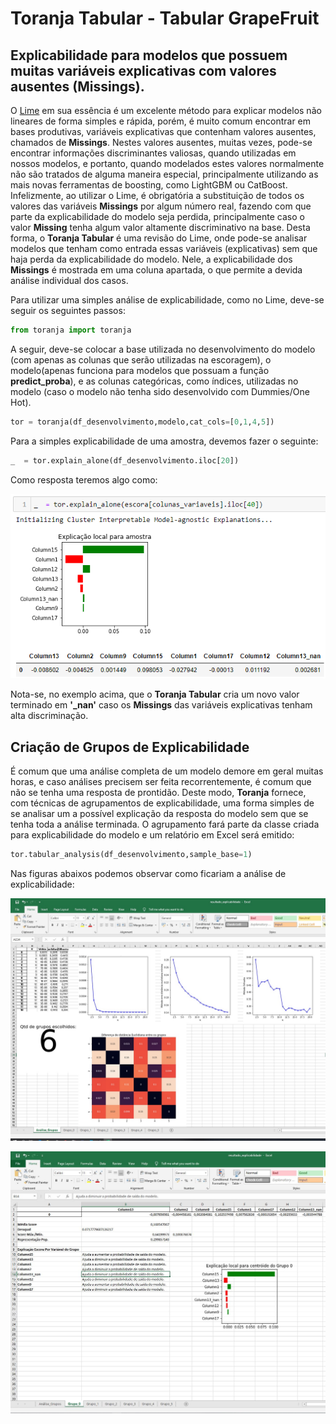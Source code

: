 # Toranja Tabular - Tabular GrapeFruit
## Explicabilidade para modelos que possuem muitas variáveis explicativas com valores ausentes (Missings).

O [Lime](https://github.com/marcotcr/lime) em sua essência é um excelente método para explicar modelos não lineares de forma simples e rápida, porém, é muito comum encontrar em bases produtivas, variáveis explicativas que contenham valores ausentes, chamados de **Missings**. Nestes valores ausentes, muitas vezes, pode-se encontrar informações discriminantes valiosas, quando utilizadas em nossos modelos, e portanto, quando modelados estes valores normalmente não são tratados de alguma maneira especial, principalmente utilizando as mais novas ferramentas de boosting, como LightGBM ou CatBoost.
Infelizmente, ao utilizar o Lime, é obrigatória a substituição de todos os valores das variáveis **Missings** por algum número real, fazendo com que parte da explicabilidade do modelo seja perdida, principalmente caso o valor **Missing** tenha algum valor altamente discriminativo na base. Desta forma, o **Toranja Tabular** é uma revisão do Lime, onde pode-se analisar modelos que tenham como entrada essas variáveis (explicativas) sem que haja perda da explicabilidade do modelo. Nele, a explicabilidade dos **Missings** é mostrada em uma coluna apartada, o que permite a devida análise individual dos casos.

Para utilizar uma simples análise de explicabilidade, como no Lime, deve-se seguir os seguintes passos:

```python
from toranja import toranja
```
A seguir, deve-se colocar a base utilizada no desenvolvimento do modelo (com apenas as colunas que serão utilizadas na escoragem), o modelo(apenas funciona para modelos que possuam a função **predict_proba**), e as colunas categóricas, como índices, utilizadas no modelo (caso o modelo não tenha sido desenvolvido com Dummies/One Hot).

```python
tor = toranja(df_desenvolvimento,modelo,cat_cols=[0,1,4,5])
```

Para a simples explicabilidade de uma amostra, devemos fazer o seguinte:

```python
_  = tor.explain_alone(df_desenvolvimento.iloc[20])
```
Como resposta teremos algo como:

![explicabilidade_simples](imagens/explicabilidade_simples.PNG)

Nota-se, no exemplo acima, que o **Toranja Tabular** cria um novo valor terminado em **'_nan'** caso os **Missings** das variáveis explicativas tenham alta discriminação.

## Criação de Grupos de Explicabilidade

É comum que uma análise completa de um modelo demore em geral muitas horas, e caso análises precisem ser feita recorrentemente, é comum que não se tenha uma resposta de prontidão. Deste modo, **Toranja** fornece, com técnicas de agrupamentos de explicabilidade, uma forma simples de se analisar um a possível explicação da resposta do modelo sem que se tenha toda a análise terminada. O agrupamento fará parte da classe criada para explicabilidade do modelo e um relatório em Excel será emitido:

```python
tor.tabular_analysis(df_desenvolvimento,sample_base=1)
```
Nas figuras abaixos podemos observar como ficariam a análise de explicabilidade:

![grupogeral](imagens/groups_general.jpg)

![grupo1](imagens/group1.JPG)
